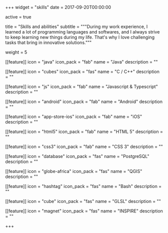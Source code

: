 +++
widget = "skills"
date = 2017-09-20T00:00:00

active = true

title = "Skills and abilities"
subtitle = """During my work experience, I learned a lot of programming languages and softwares, and I always strive to keep learning new things during my life. That's why I love challenging tasks that bring in innovative solutions."""

weight = 5

[[feature]]
  icon = "java"
  icon_pack = "fab"
  name = "Java"
  description = ""
  
[[feature]]
  icon = "cubes"
  icon_pack = "fas"
  name = "C / C++"
  description = ""

[[feature]]
  icon = "js"
  icon_pack = "fab"
  name = "Javascript & Typescript"
  description = ""  

[[feature]]
  icon = "android"
  icon_pack = "fab"
  name = "Android"
  description = ""

[[feature]]
  icon = "app-store-ios"
  icon_pack = "fab"
  name = "iOS"
  description = ""

[[feature]]
  icon = "html5"
  icon_pack = "fab"
  name = "HTML 5"
  description = ""

[[feature]]
  icon = "css3"
  icon_pack = "fab"
  name = "CSS 3"
  description = ""
  
[[feature]]
  icon = "database"
  icon_pack = "fas"
  name = "PostgreSQL"
  description = ""

[[feature]]
  icon = "globe-africa"
  icon_pack = "fas"
  name = "QGIS"
  description = ""

[[feature]]
  icon = "hashtag"
  icon_pack = "fas"
  name = "Bash"
  description = ""

[[feature]]
  icon = "cube"
  icon_pack = "fas"
  name = "GLSL"
  description = ""

[[feature]]
  icon = "magnet"
  icon_pack = "fas"
  name = "INSPIRE"
  description = ""

+++
